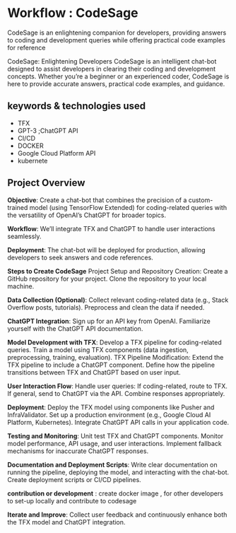 # Workflow : CodeSage 
CodeSage is an enlightening companion for developers, providing answers to coding and development queries while offering practical code examples for reference

CodeSage: Enlightening Developers
CodeSage is an intelligent chat-bot designed to assist developers in clearing their coding and development concepts. Whether you’re a beginner or an experienced coder, CodeSage is here to provide accurate answers, practical code examples, and guidance.
## keywords & technologies used 
   - TFX
   - GPT-3 ;ChatGPT API
   - CI/CD
   - DOCKER
   - Google Cloud Platform API
   - kubernete
## Project Overview

 **Objective**: Create a chat-bot that combines the precision of a custom-trained model (using TensorFlow Extended) for coding-related queries with the versatility of OpenAI’s ChatGPT for broader topics.
 
 **Workflow**: We’ll integrate TFX and ChatGPT to handle user interactions seamlessly.
 
 **Deployment**: The chat-bot will be deployed for production, allowing developers to seek answers and code references.
 
 **Steps to Create CodeSage**
Project Setup and Repository Creation:
Create a GitHub repository for your project.
Clone the repository to your local machine.

 **Data Collection (Optional)**:
Collect relevant coding-related data (e.g., Stack Overflow posts, tutorials).
Preprocess and clean the data if needed.

 **ChatGPT Integration**:
Sign up for an API key from OpenAI.
Familiarize yourself with the ChatGPT API documentation.

 **Model Development with TFX**:
Develop a TFX pipeline for coding-related queries.
Train a model using TFX components (data ingestion, preprocessing, training, evaluation).
TFX Pipeline Modification:
Extend the TFX pipeline to include a ChatGPT component.
Define how the pipeline transitions between TFX and ChatGPT based on user input.

 **User Interaction Flow**:
Handle user queries:
If coding-related, route to TFX.
If general, send to ChatGPT via the API.
Combine responses appropriately.

 **Deployment**:
Deploy the TFX model using components like Pusher and InfraValidator.
Set up a production environment (e.g., Google Cloud AI Platform, Kubernetes).
Integrate ChatGPT API calls in your application code.

 **Testing and Monitoring**:
Unit test TFX and ChatGPT components.
Monitor model performance, API usage, and user interactions.
Implement fallback mechanisms for inaccurate ChatGPT responses.

 **Documentation and Deployment Scripts**:
Write clear documentation on running the pipeline, deploying the model, and interacting with the chat-bot.
Create deployment scripts or CI/CD pipelines.

 **contribution or development** :
  create docker image , for other developers to set-up locally and contribute to codesage
  
 **Iterate and Improve**:
Collect user feedback and continuously enhance both the TFX model and ChatGPT integration.
